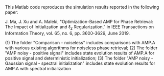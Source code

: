 This Matlab code reproduces the simulation results reported in the following paper:

J. Ma, J. Xu and A. Maleki, "Optimization-Based AMP for Phase Retrieval: The Impact of Initialization and $\ell_{2}$ Regularization," in IEEE Transactions on Information Theory, vol. 65, no. 6, pp. 3600-3629, June 2019.

  (1) The folder "Comparison - noiseless" includes comparisons with AMP.A with various existing algorithms for noiseless phase retrieval;
  (2) The folder "AMP noisy - positive signal" includes state evolution results of AMP.A for positive signal and deterministic initialization;
  (3) The folder "AMP noisy - Gaussian signal - spectral initialization" includes state evolution results for AMP.A with spectral initialization
